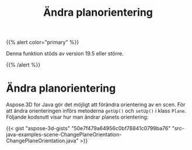 ﻿---
title: Ändra planorientering
type: docs
weight: 70
url: /sv/java/changing-plane-orientation/
description: Aspose.3D for Java gör det möjligt att förändra orientering av en scen. För att ändra riktningen introduceras getUp() och setUp() metoder i Plane Class.
---
{{% alert color="primary" %}} 

Denna funktion stöds av version 19.5 eller större.

{{% /alert %}} 
# **Ändra planorientering**
Aspose.3D for Java gör det möjligt att förändra orientering av en scen. För att ändra orienteringen införs metoderna `getUp()` och `setUp()` i klass `Plane`. Följande kodsnutt visar hur man ändrar planets orientering:

{{< gist "aspose-3d-gists" "50e7f479a64956c0bf78841c0799ba76" "src-java-examples-scene-ChangePlaneOrientation-ChangePlaneOrientation.java" >}}
